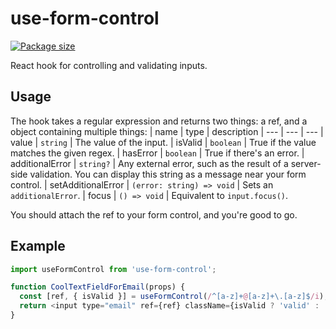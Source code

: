 # use-form-control
[![Package size](https://badgen.net/bundlephobia/min/use-form-control)](https://badgen.net/bundlephobia/min/use-form-control)

React hook for controlling and validating inputs.

## Usage
The hook takes a regular expression and returns two things: a ref, and a object containing multiple things:
| name | type | description
| --- | --- | ---
| value | `string` | The value of the input.
| isValid | `boolean` | True if the value matches the given regex.
| hasError | `boolean` | True if there's an error.
| additionalError | `string?` | Any external error, such as the result of a server-side validation. You can display this string as a message near your form control.
| setAdditionalError | `(error: string) => void` | Sets an `additionalError`.
| focus | `() => void` | Equivalent to `input.focus()`.

You should attach the ref to your form control, and you're good to go.

## Example
```js
import useFormControl from 'use-form-control';

function CoolTextFieldForEmail(props) {
  const [ref, { isValid }] = useFormControl(/^[a-z]+@[a-z]+\.[a-z]$/i);
  return <input type="email" ref={ref} className={isValid ? 'valid' : ''} />
}
```
